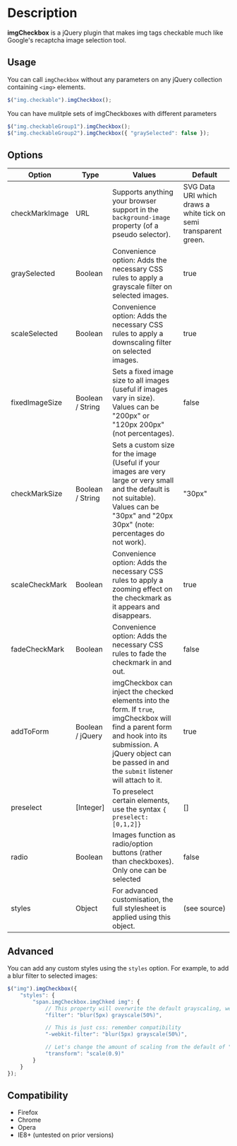 # Description
**imgCheckbox** is a jQuery plugin that makes img tags checkable much like Google's recaptcha image selection tool.

## Usage

You can call `imgCheckbox` without any parameters on any jQuery collection containing `<img>` elements.

```JavaScript
$("img.checkable").imgCheckbox();
```

You can have mulitple sets of imgCheckboxes with different parameters

```JavaScript
$("img.checkableGroup1").imgCheckbox();
$("img.checkableGroup2").imgCheckbox({ "graySelected": false });
```

## Options

<table>
    <thead>
        <tr>
            <th>Option</th>
            <th>Type</th>
            <th>Values</th>
            <th>Default</th>
        </tr>
    </thead>
    <tbody>
        <tr>
            <td>checkMarkImage</td>
            <td>URL</td>
            <td>Supports anything your browser support in the <code>background-image</code> property (of a pseudo selector).</td>
            <td>SVG Data URI which draws a white tick on semi transparent green.</td>
        </tr>
        <tr>
            <td>graySelected</td>
            <td>Boolean</td>
            <td>Convenience option: Adds the necessary CSS rules to apply a grayscale filter on selected images.</td>
            <td>true</td>
        </tr>
        <tr>
            <td>scaleSelected</td>
            <td>Boolean</td>
            <td>Convenience option: Adds the necessary CSS rules to apply a downscaling filter on selected images.</td>
            <td>true</td>
        </tr>
        <tr>
            <td>fixedImageSize</td>
            <td>Boolean / String</td>
            <td>Sets a fixed image size to all images (useful if images vary in size). Values can be "200px" or "120px 200px" (not percentages).</td>
            <td>false</td>
        </tr>
        <tr>
            <td>checkMarkSize</td>
            <td>Boolean / String</td>
            <td>Sets a custom size for the image (Useful if your images are very large or very small and the default is not suitable). Values can be "30px" and "20px 30px" (note: percentages do not work).</td>
            <td>"30px"</td>
        </tr>
        <tr>
            <td>scaleCheckMark</td>
            <td>Boolean</td>
            <td>Convenience option: Adds the necessary CSS rules to apply a zooming effect on the checkmark as it appears and disappears.</td>
            <td>true</td>
        </tr>
        <tr>
            <td>fadeCheckMark</td>
            <td>Boolean</td>
            <td>Convenience option: Adds the necessary CSS rules to fade the checkmark in and out.</td>
            <td>false</td>
        </tr>
        <tr>
            <td>addToForm</td>
            <td>Boolean / jQuery</td>
            <td>imgCheckbox can inject the checked elements into the form. If <code>true</code>, imgCheckbox will find a parent form and hook into its submission. A jQuery object can be passed in and the <code>submit</code> listener will attach to it.</td>
            <td>true</td>
        </tr>
        <tr>
            <td>preselect</td>
            <td>[Integer]</td>
            <td>To preselect certain elements, use the syntax <code>{ preselect: [0,1,2]}</code></td>
            <td>[]</td>
        </tr>
        <tr>
            <td>radio</td>
            <td>Boolean</td>
            <td>Images function as radio/option buttons (rather than checkboxes). Only one can be selected</td>
            <td>false</td>
        </tr>
        <tr>
            <td>styles</td>
            <td>Object</td>
            <td>For advanced customisation, the full stylesheet is applied using this object.</td>
            <td>(see source)</td>
        </tr>
    </tbody>
</table>

## Advanced

You can add any custom styles using the `styles` option. For example, to add a blur filter to selected images:

```JavaScript
$("img").imgCheckbox({
	"styles": {
		"span.imgCheckbox.imgChked img": {
			// This property will overwrite the default grayscaling, we need to add it back in
			"filter": "blur(5px) grayscale(50%)",

			// This is just css: remember compatibility
			"-webkit-filter": "blur(5px) grayscale(50%)",

			// Let's change the amount of scaling from the default of "0.8"
			"transform": "scale(0.9)"
		}
	}
});
```

## Compatibility

- Firefox
- Chrome
- Opera
- IE8+ (untested on prior versions)
